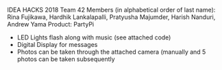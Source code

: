 IDEA HACKS 2018 
Team 42 
Members (in alphabetical order of last name): Rina Fujikawa, Hardhik Lankalapalli, Pratyusha Majumder, Harish Nanduri, Andrew Yama
Product: PartyPi 

- LED Lights flash along with music (see attached code)
- Digital Display for messages 
- Photos can be taken through the attached camera (manually and 5 photos can be taken subsequently
